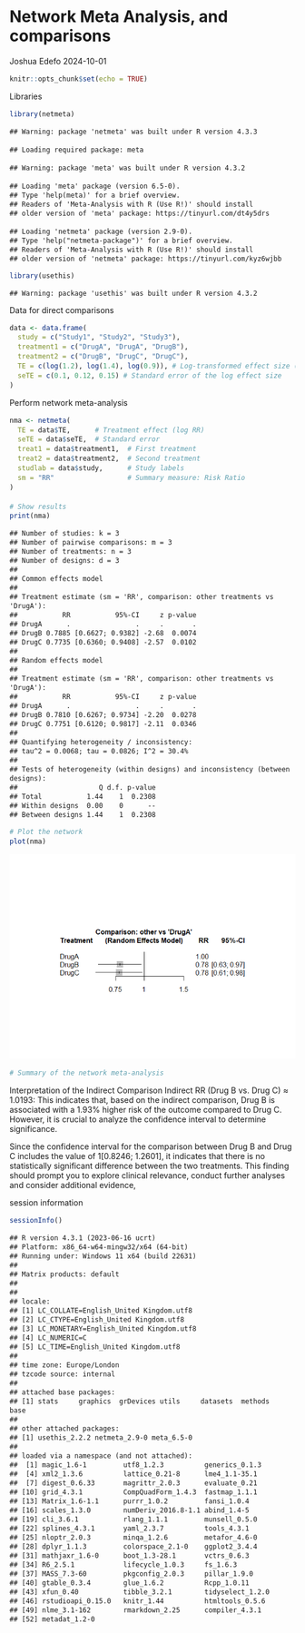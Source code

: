 Network Meta Analysis, and comparisons
================
Joshua Edefo
2024-10-01

``` r
knitr::opts_chunk$set(echo = TRUE)
```

Libraries

``` r
library(netmeta)
```

    ## Warning: package 'netmeta' was built under R version 4.3.3

    ## Loading required package: meta

    ## Warning: package 'meta' was built under R version 4.3.2

    ## Loading 'meta' package (version 6.5-0).
    ## Type 'help(meta)' for a brief overview.
    ## Readers of 'Meta-Analysis with R (Use R!)' should install
    ## older version of 'meta' package: https://tinyurl.com/dt4y5drs

    ## Loading 'netmeta' package (version 2.9-0).
    ## Type 'help("netmeta-package")' for a brief overview.
    ## Readers of 'Meta-Analysis with R (Use R!)' should install
    ## older version of 'netmeta' package: https://tinyurl.com/kyz6wjbb

``` r
library(usethis)
```

    ## Warning: package 'usethis' was built under R version 4.3.2

Data for direct comparisons

``` r
data <- data.frame(
  study = c("Study1", "Study2", "Study3"),
  treatment1 = c("DrugA", "DrugA", "DrugB"),
  treatment2 = c("DrugB", "DrugC", "DrugC"),
  TE = c(log(1.2), log(1.4), log(0.9)), # Log-transformed effect size (e.g., log Risk Ratio)
  seTE = c(0.1, 0.12, 0.15) # Standard error of the log effect size
)
```

Perform network meta-analysis

``` r
nma <- netmeta(
  TE = data$TE,      # Treatment effect (log RR)
  seTE = data$seTE,  # Standard error
  treat1 = data$treatment1,  # First treatment
  treat2 = data$treatment2,  # Second treatment
  studlab = data$study,      # Study labels
  sm = "RR"                  # Summary measure: Risk Ratio
)

# Show results
print(nma)
```

    ## Number of studies: k = 3
    ## Number of pairwise comparisons: m = 3
    ## Number of treatments: n = 3
    ## Number of designs: d = 3
    ## 
    ## Common effects model
    ## 
    ## Treatment estimate (sm = 'RR', comparison: other treatments vs 'DrugA'):
    ##           RR           95%-CI     z p-value
    ## DrugA      .                .     .       .
    ## DrugB 0.7885 [0.6627; 0.9382] -2.68  0.0074
    ## DrugC 0.7735 [0.6360; 0.9408] -2.57  0.0102
    ## 
    ## Random effects model
    ## 
    ## Treatment estimate (sm = 'RR', comparison: other treatments vs 'DrugA'):
    ##           RR           95%-CI     z p-value
    ## DrugA      .                .     .       .
    ## DrugB 0.7810 [0.6267; 0.9734] -2.20  0.0278
    ## DrugC 0.7751 [0.6120; 0.9817] -2.11  0.0346
    ## 
    ## Quantifying heterogeneity / inconsistency:
    ## tau^2 = 0.0068; tau = 0.0826; I^2 = 30.4%
    ## 
    ## Tests of heterogeneity (within designs) and inconsistency (between designs):
    ##                    Q d.f. p-value
    ## Total           1.44    1  0.2308
    ## Within designs  0.00    0      --
    ## Between designs 1.44    1  0.2308

``` r
# Plot the network
plot(nma)
```

![](Network-Meta-Analysis-and-comparisons_files/figure-gfm/d-1.png)<!-- -->

``` r
# Summary of the network meta-analysis
```

Interpretation of the Indirect Comparison Indirect RR (Drug B vs. Drug
C) ≈ 1.0193: This indicates that, based on the indirect comparison, Drug
B is associated with a 1.93% higher risk of the outcome compared to Drug
C. However, it is crucial to analyze the confidence interval to
determine significance.

Since the confidence interval for the comparison between Drug B and Drug
C includes the value of 1\[0.8246; 1.2601\], it indicates that there is
no statistically significant difference between the two treatments. This
finding should prompt you to explore clinical relevance, conduct further
analyses and consider additional evidence,

session information

``` r
sessionInfo()
```

    ## R version 4.3.1 (2023-06-16 ucrt)
    ## Platform: x86_64-w64-mingw32/x64 (64-bit)
    ## Running under: Windows 11 x64 (build 22631)
    ## 
    ## Matrix products: default
    ## 
    ## 
    ## locale:
    ## [1] LC_COLLATE=English_United Kingdom.utf8 
    ## [2] LC_CTYPE=English_United Kingdom.utf8   
    ## [3] LC_MONETARY=English_United Kingdom.utf8
    ## [4] LC_NUMERIC=C                           
    ## [5] LC_TIME=English_United Kingdom.utf8    
    ## 
    ## time zone: Europe/London
    ## tzcode source: internal
    ## 
    ## attached base packages:
    ## [1] stats     graphics  grDevices utils     datasets  methods   base     
    ## 
    ## other attached packages:
    ## [1] usethis_2.2.2 netmeta_2.9-0 meta_6.5-0   
    ## 
    ## loaded via a namespace (and not attached):
    ##  [1] magic_1.6-1         utf8_1.2.3          generics_0.1.3     
    ##  [4] xml2_1.3.6          lattice_0.21-8      lme4_1.1-35.1      
    ##  [7] digest_0.6.33       magrittr_2.0.3      evaluate_0.21      
    ## [10] grid_4.3.1          CompQuadForm_1.4.3  fastmap_1.1.1      
    ## [13] Matrix_1.6-1.1      purrr_1.0.2         fansi_1.0.4        
    ## [16] scales_1.3.0        numDeriv_2016.8-1.1 abind_1.4-5        
    ## [19] cli_3.6.1           rlang_1.1.1         munsell_0.5.0      
    ## [22] splines_4.3.1       yaml_2.3.7          tools_4.3.1        
    ## [25] nloptr_2.0.3        minqa_1.2.6         metafor_4.6-0      
    ## [28] dplyr_1.1.3         colorspace_2.1-0    ggplot2_3.4.4      
    ## [31] mathjaxr_1.6-0      boot_1.3-28.1       vctrs_0.6.3        
    ## [34] R6_2.5.1            lifecycle_1.0.3     fs_1.6.3           
    ## [37] MASS_7.3-60         pkgconfig_2.0.3     pillar_1.9.0       
    ## [40] gtable_0.3.4        glue_1.6.2          Rcpp_1.0.11        
    ## [43] xfun_0.40           tibble_3.2.1        tidyselect_1.2.0   
    ## [46] rstudioapi_0.15.0   knitr_1.44          htmltools_0.5.6    
    ## [49] nlme_3.1-162        rmarkdown_2.25      compiler_4.3.1     
    ## [52] metadat_1.2-0
